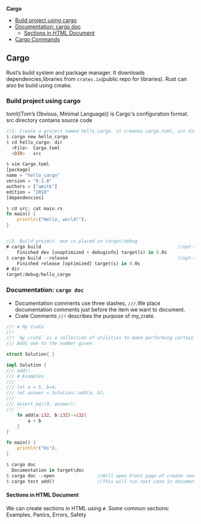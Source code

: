**Cargo**
- [Build project using cargo](#build)
- [Documentation: cargo doc](#doc)
  - [Sections in HTML Document](#sec)
- [Cargo Commands](Cargo_Commands)

<a name=what></a>
## Cargo
Rust’s build system and package manager. It downloads dependencies,libraries from `crates.io`(public repo for libraries).
Rust can also be build using cmake.

<a name=build></a>
### Build project using cargo
toml((Tom’s Obvious, Minimal Language)) is Cargo's configuration format. src directory contains source code
```rs
//1. Create a project named hello_cargo. it creates cargo.toml, src directory
$ cargo new hello_cargo             
$ cd hello_cargo; dir
  <File>  Cargo.toml
  <DIR>   src

$ vim Cargo.toml                    
[package]
name = "hello_cargo"
version = "0.1.0"
authors = ["amitk"]
edition = "2018"
[dependencies]

$ cd src; cat main.rs           
fn main() {
    println!("Hello, world!");
}


//2. Build project. exe is placed in target/debug
# cargo build                                                   //opt-level = 0
    Finished dev [unoptimized + debuginfo] target(s) in 0.0s
$ cargo build --release                                         //opt-level = 3
    Finished release [optimized] target(s) in 0.0s
# dir
target/debug/hello_cargo
```

<a name=doc></a>
### Documentation: `cargo doc`
- Documentation comments use three slashes, `///`.We place documentation comments just before the item we want to document.
- Crate Comments `//!` describes the purpose of my_crate.
```rs
//! # My Crate
//!
//! `my_crate` is a collection of utilities to make performing certain calculations more convenient.
/// Adds one to the number given.

struct Solution{ }

impl Solution {
/// add()
/// # Examples
/// ```
/// let a = 5, b=4;
/// let answer = Solution::add(a, b);
///
/// assert_eq!(9, answer);
/// ```
    fn add(a:i32, b:i32)->i32{
        a + b
    }
}

fn main() {
    println!("Hi");
}

$ cargo doc
  Documentation in target\doc
$ cargo doc --open                //Will open Front page of create root  
$ cargo test add()                //This will run test case in documentation
```
<a name=sec></a>
#### Sections in HTML Document
We can create sections in HTML using `#`. Some common sections: Examples, Panics, Errors, Safety
